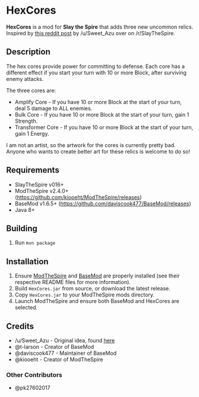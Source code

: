 # HexCores #
**HexCores** is a mod for **Slay the Spire** that adds three new uncommon relics. Inspired by [this reddit post](https://www.reddit.com/r/slaythespire/comments/7uika3/relic_conceptideas_hexagonal_cores/) by /u/Sweet_Azu over on /r/SlayTheSpire.

## Description ##

The hex cores provide power for committing to defense. Each core has a different effect if you start your turn with 10 or more Block, after surviving enemy attacks.

The three cores are:

* Amplify Core - If you have 10 or more Block at the start of your turn, deal 5 damage to ALL enemies.
* Bulk Core - If you have 10 or more Block at the start of your turn, gain 1 Strength.
* Transformer Core - If you have 10 or more Block at the start of your turn, gain 1 Energy.

I am not an artist, so the artwork for the cores is currently pretty bad. Anyone who wants to create better art for these relics is welcome to do so!

## Requirements ##
* SlayTheSpire v016+
* ModTheSpire v2.4.0+ (https://github.com/kiooeht/ModTheSpire/releases)
* BaseMod v1.6.5+ (https://github.com/daviscook477/BaseMod/releases)
* Java 8+

## Building ##
1. Run `mvn package`

## Installation ##
1. Ensure [ModTheSpire](https://github.com/kiooeht/ModTheSpire) and [BaseMod](https://github.com/daviscook477/BaseMod) are properly installed (see their respective README files for more information).
1. Build `HexCores.jar` from source, or download the latest release.
1. Copy `HexCores.jar` to your ModTheSpire mods directory.
1. Launch ModTheSpire and ensure both BaseMod and HexCores are selected.

## Credits ##
* /u/Sweet_Azu - Original idea, found [here](https://www.reddit.com/r/slaythespire/comments/7uika3/relic_conceptideas_hexagonal_cores/)
* @t-larson - Creator of BaseMod
* @daviscook477 - Maintainer of BaseMod
* @kiooeht - Creator of ModTheSpire

### Other Contributors ###

* @pk27602017